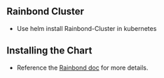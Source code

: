 ## Rainbond Cluster

* Use helm install Rainbond-Cluster in kubernetes

## Installing the Chart

* Reference the [Rainbond doc](https://www.rainbond.com/docs/install/other-methods/install-from-rancher/) for more details.

